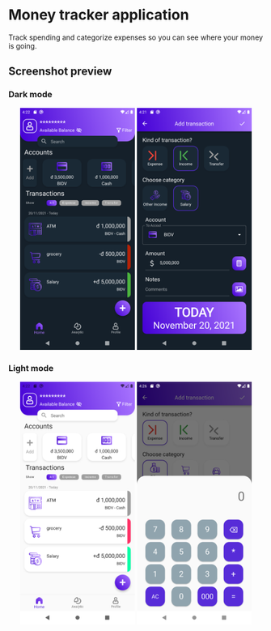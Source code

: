 # Money tracker application

Track spending and categorize expenses so you can see where your money is going.

## Screenshot preview
### Dark mode
<p align="center">
    <img src="https://github.com/huynhminhthien/money_tracker/blob/master/images/home_dark.png" width="45%">
    <img src="https://github.com/huynhminhthien/money_tracker/blob/master/images/add_transaction_dark.png" width="45%">
</p>

### Light mode
<p align="center"> 
    <img src="https://github.com/huynhminhthien/money_tracker/blob/master/images/home_light.png" width="45%">
    <img src="https://github.com/huynhminhthien/money_tracker/blob/master/images/calculator_light.png" width="45%">
</p>